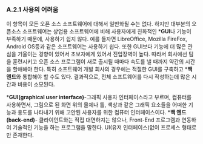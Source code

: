 ### A.2.1 사용의 어려움

이 항목이 모든 오픈 소스 소프트웨어에 대해서 일반화될 수는 없다. 하지만 대부분의 오픈소스 소프트웨어는 상업용 소프트웨어에 비해 사용자에게 친화적인 ***GUI**나 기능이 부족하기 때문에, 사용하기 쉽지 않다. 예를 들자면 LibreOffice, Mozilla FireFox, Android OS등과 같은 소프트웨어는 사용하기 쉽다. 또한 GUI보다 기능에 더 많은 관심을 기울이는 경향이 있어서 초보자에게 있어서 진입장벽이 높다. 따라서 회사에선 팀을 훈련시키고 오픈 소스 프로그램이 새로 출시될 때마다 속도를 낼 때까지 약간의 시간을 할애해야 한다. 특히 소프트웨어 개발 회사의 경우에는 적절한 GUI를 구축하고 ***백 엔드**와 통합해야 할 수도 있다. 결과적으로, 전체 소프트웨어를 다시 작성하는데 많은 시간과 비용이 소모된다.

***GUI(graphical user interface)**-그래픽 사용자 인터페이스라고 부르며, 컴퓨터를 사용하면서, 그림으로 된 화면 위의 물체나 틀, 색상과 같은 그래픽 요소들을 어떠한 기능과 용도를 나타내기 위해 고안된 사용자를 위한 컴퓨터 인터페이스이다.
***백 엔드(back-end)**- 클라이언트와는 직접 대면하지는 않으나, Front-End 프로그램과 연동하여 기술적인 기능을 하는 프로그램을 말한다. UI(유저 인터페이스)없이 프로세스 형태로만 존재한다.
